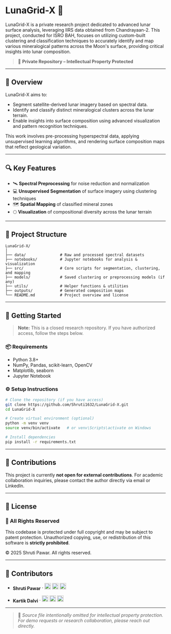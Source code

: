 # LunaGrid-X 🌙

LunaGrid-X is a private research project dedicated to advanced lunar surface analysis, leveraging IIRS data obtained from Chandrayaan-2. This project, conducted for ISRO BAH, focuses on utilizing custom-built clustering and classification techniques to accurately identify and map various mineralogical patterns across the Moon's surface, providing critical insights into lunar composition.

> 🚧 **Private Repository – Intellectual Property Protected**

---

## 🧩 Overview

LunaGrid-X aims to:
- Segment satellite-derived lunar imagery based on spectral data.
- Identify and classify distinct mineralogical clusters across the lunar terrain.
- Enable insights into surface composition using advanced visualization and pattern recognition techniques.

This work involves pre-processing hyperspectral data, applying unsupervised learning algorithms, and rendering surface composition maps that reflect geological variation.

---

## 🔍 Key Features

- 🛰️ **Spectral Preprocessing** for noise reduction and normalization  
- 💻 **Unsupervised Segmentation** of surface imagery using clustering techniques  
- 🗺️ **Spatial Mapping** of classified mineral zones  
- 🌕 **Visualization** of compositional diversity across the lunar terrain  

---

## 📁 Project Structure

```plaintext
LunaGrid-X/
│
├── data/               # Raw and processed spectral datasets
├── notebooks/          # Jupyter notebooks for analysis & visualization
├── src/                # Core scripts for segmentation, clustering, and mapping
├── models/             # Saved clustering or preprocessing models (if any)
├── utils/              # Helper functions & utilities
├── outputs/            # Generated composition maps
└── README.md           # Project overview and license
````

---

## 🚀 Getting Started

> **Note:** This is a closed research repository. If you have authorized access, follow the steps below.

### 📦 Requirements

* Python 3.8+
* NumPy, Pandas, scikit-learn, OpenCV
* Matplotlib, seaborn
* Jupyter Notebook

### ⚙️ Setup Instructions

```bash
# Clone the repository (if you have access)
git clone https://github.com/Shruti1632/LunaGrid-X.git
cd LunaGrid-X

# Create virtual environment (optional)
python -m venv venv
source venv/bin/activate   # or venv\Scripts\activate on Windows

# Install dependencies
pip install -r requirements.txt
```

---

## 🧠 Contributions

This project is currently **not open for external contributions**.
For academic collaboration inquiries, please contact the author directly via email or LinkedIn.

---

## 📜 License

### 🚫 All Rights Reserved

This codebase is protected under full copyright and may be subject to patent protection.
Unauthorized copying, use, or redistribution of this software is **strictly prohibited**.

© 2025 Shruti Pawar. All rights reserved.

---

## 👥 Contributors

- <span style="vertical-align:middle;"><strong>Shruti Pawar</strong></span> · 
  <a href="https://github.com/Shruti1632"><img src="https://img.shields.io/badge/-GitHub-000?logo=github&logoColor=white" height="20"></a> 
  <a href="https://www.linkedin.com/in/shruti-pawar-0a9031235/"><img src="https://img.shields.io/badge/-LinkedIn-0A66C2?logo=linkedin&logoColor=white" height="20"></a> 
  <a href="mailto:shrutipawar216@gmail.com"><img src="https://img.shields.io/badge/-Gmail-D14836?logo=gmail&logoColor=white" height="20"></a>

- <span style="vertical-align:middle;"><strong>Kartik Dalvi</strong></span> · 
  <a href="https://github.com/Kartik4356"><img src="https://img.shields.io/badge/-GitHub-000?logo=github&logoColor=white" height="20"></a> 
  <a href="https://www.linkedin.com/in/kartik-dalvi-a41a101ba"><img src="https://img.shields.io/badge/-LinkedIn-0A66C2?logo=linkedin&logoColor=white" height="20"></a> 
  <a href="mailto:kartikdalvi2002@gmail.com"><img src="https://img.shields.io/badge/-Gmail-D14836?logo=gmail&logoColor=white" height="20"></a>


---

> 📌 *Source file intentionally omitted for intellectual property protection. For demo requests or research collaboration, please reach out directly.*



